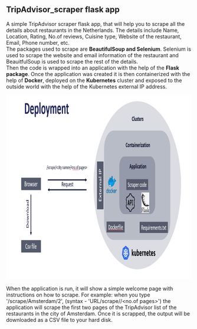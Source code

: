 ## TripAdvisor_scraper flask app
A simple TripAdvisor scraper flask app, that will help you to scrape all the details about restaurants in the Netherlands. 
The details include Name, Location, Rating, No.of reviews, Cuisine type, Website of the restaurant, Email, Phone number, etc.  
The packages used to scrape are **BeautifulSoup and Selenium**. 
Selenium is used to scrape the website and email information of the restaurant and BeauitfulSoup is used to scrape the rest of the details.  
Then the code is wrapped into an application with the help of the **Flask package**. 
Once the application was created it is then containerized with the help of **Docker**, deployed on the **Kubernetes** cluster and exposed to the outside world with the help of the Kubernetes external IP address.
  
<img src="image/5.PNG" width="900" height="500">  
  
When the application is run, it will show a simple welcome page with instructions on how to scrape. 
For example: when you type '/scrape/Amsterdam/2', (syntax - 'URL/scrape//<no.of pages>') the application will scrape the first two pages of the TripAdvisor list of the restaurants in the city of Amsterdam.
Once it is scrapped, the output will be downloaded as a CSV file to your hard disk.
